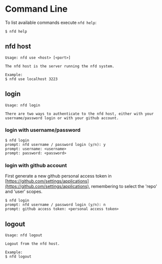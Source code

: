
# Command Line

To list available commands execute `nfd help`:

    $ nfd help

## nfd host

    Usage: nfd use <host> [<port>]

    The nfd host is the server running the nfd system.

    Example:
    $ nfd use localhost 3223

## login

    Usage: nfd login

    There are two ways to authenticate to the nfd host, either with your username/password login or with your github account.

### login with username/password

    $ nfd login
    prompt: nfd username / password login (y/n): y
    prompt: username: <username>
    prompt: password: <password>

### login with github account

First generate a new github personal access token in [https://github.com/settings/applications](https://github.com/settings/applications), remembering to select the 'repo' and 'user' scopes.

    $ nfd login
    prompt: nfd username / password login (y/n): n
    prompt: github access token: <personal access token>

## logout

    Usage: nfd logout

    Logout from the nfd host.

    Example:
    $ nfd logout

